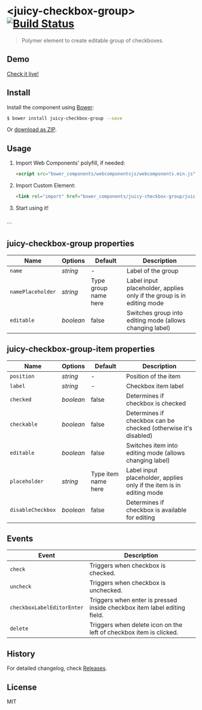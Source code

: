 # &lt;juicy-checkbox-group&gt; [![Build Status](https://travis-ci.org/Juicy/juicy-checkbox-group.svg?branch=gh-pages)](https://travis-ci.org/Juicy/juicy-checkbox-group)

> Polymer element to create editable group of checkboxes.

## Demo

[Check it live!](http://Juicy.github.io/juicy-checkbox-group)

## Install

Install the component using [Bower](http://bower.io/):

```sh
$ bower install juicy-checkbox-group --save
```

Or [download as ZIP](https://github.com/Juicy/juicy-checkbox-group/archive/gh-pages.zip).

## Usage

1. Import Web Components' polyfill, if needed:

    ```html
    <script src="bower_components/webcomponentsjs/webcomponents.min.js"></script>
    ```

2. Import Custom Element:

    ```html
    <link rel="import" href="bower_components/juicy-checkbox-group/juicy-checkbox-group.html">
    ```

3. Start using it!

    ```html
<juicy-checkbox-group editable name="{{model.Label}}">
      <template is="dom-repeat" items="{{model.CheckboxItems}}">
          <juicy-checkbox-group-item class="checkbox-item" index="{{index}}" position="{{item.Position}}" label="{{item.Label}}" checked="{{item.Checked}}" editable on-delete="onItemDelete"></juicy-checkbox-group-item>            
      </template>             
</juicy-checkbox-group>  
    ```

## juicy-checkbox-group properties

Name     | Options     | Default      | Description
---           | ---         | ---          | ---
`name`         | *string*    | -        | Label of the group
`namePlaceholder`         | *string*    | Type group name here | Label input placeholder, applies only if the group is in editing mode
`editable`         | *boolean*    | false | Switches group into editing mode (allows changing label)

## juicy-checkbox-group-item properties

Name     | Options     | Default      | Description
---           | ---         | ---          | ---
`position`         | *string*    | -        | Position of the item
`label`         | *string*    | -        | Checkbox item label
`checked`         | *boolean*    | false        | Determines if checkbox is checked
`checkable`         | *boolean*    | false        | Determines if checkbox can be checked (otherwise it's disabled)
`editable`         | *boolean*    | false        | Switches item into editing mode (allows changing label)
`placeholder`         | *string*    | Type item name here        | Label input placeholder, applies only if the item is in editing mode
`disableCheckbox`         | *boolean*    | false        | Determines if checkbox is available for editing


## Events

Event         | Description
---           | ---
`check` | Triggers when checkbox is checked.
`uncheck` | Triggers when checkbox is unchecked.
`checkboxLabelEditorEnter` | Triggers when enter is pressed inside checkbox item label editing field.
`delete` | Triggers when delete icon on the left of checkbox item is clicked.





## History

For detailed changelog, check [Releases](https://github.com/Juicy/juicy-checkbox-group/releases).

## License

MIT
